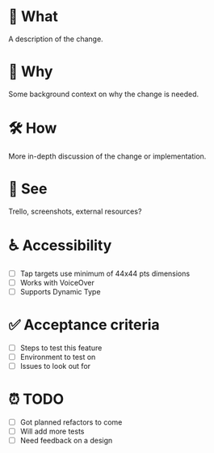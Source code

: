 <!-- This template is **just a guide**, delete any and all parts which you don't need! -->

# 📲 What

A description of the change.

# 🤔 Why

Some background context on why the change is needed.

# 🛠 How

More in-depth discussion of the change or implementation.

# 👀 See

Trello, screenshots, external resources?

# ♿️ Accessibility 

- [ ] Tap targets use minimum of 44x44 pts dimensions
- [ ] Works with VoiceOver
- [ ] Supports Dynamic Type 

# ✅ Acceptance criteria

- [ ] Steps to test this feature
- [ ] Environment to test on
- [ ] Issues to look out for

# ⏰ TODO

- [ ] Got planned refactors to come
- [ ] Will add more tests
- [ ] Need feedback on a design
